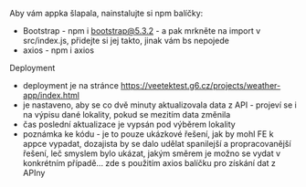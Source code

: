 Aby vám appka šlapala, nainstalujte si npm balíčky:
- Bootstrap - npm i bootstrap@5.3.2 - a pak mrkněte na import v src/index.js, přidejte si jej takto, jinak vám bs nepojede
- axios - npm i axios

Deployment
- deployment je na stránce https://veetektest.g6.cz/projects/weather-app/index.html
- je nastaveno, aby se co dvě minuty aktualizovala data z API - projeví se i na výpisu dané lokality, pokud se mezitím data změnila
- čas poslední aktualizace je vypsán pod výběrem lokality
- poznámka ke kódu - je to pouze ukázkové řešení, jak by mohl FE k appce vypadat, dozajista by se dalo udělat spanilejší a propracovanější řešení, leč smyslem bylo ukázat, jakým směrem je možno se vydat v konkrétním případě... zde s použitím axios balíčku pro získání dat z APIny
